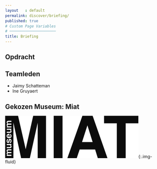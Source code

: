 ```yaml
---
layout   : default
permalink: discover/briefing/
published: true
# Custom Page Variables
# ─────────────────────
title: Briefing
---
```


Opdracht
--------

Teamleden
---------

 - Jaimy Schatteman
 - Ine Gruyaert

Gekozen Museum: Miat
--------------
![](../../images/miat.png){:.img-fluid}

